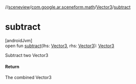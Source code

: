 //[sceneview](../../../index.md)/[com.google.ar.sceneform.math](../index.md)/[Vector3](index.md)/[subtract](subtract.md)

# subtract

[androidJvm]\
open fun [subtract](subtract.md)(lhs: [Vector3](index.md), rhs: [Vector3](index.md)): [Vector3](index.md)

Subtract two Vector3

#### Return

The combined Vector3
